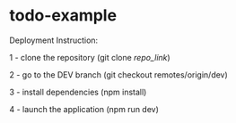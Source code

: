 # todo-example

Deployment Instruction:

1 - clone the repository (git clone _repo_link_)

2 - go to the DEV branch (git checkout remotes/origin/dev)

3 - install dependencies (npm install)

4 - launch the application (npm run dev)

